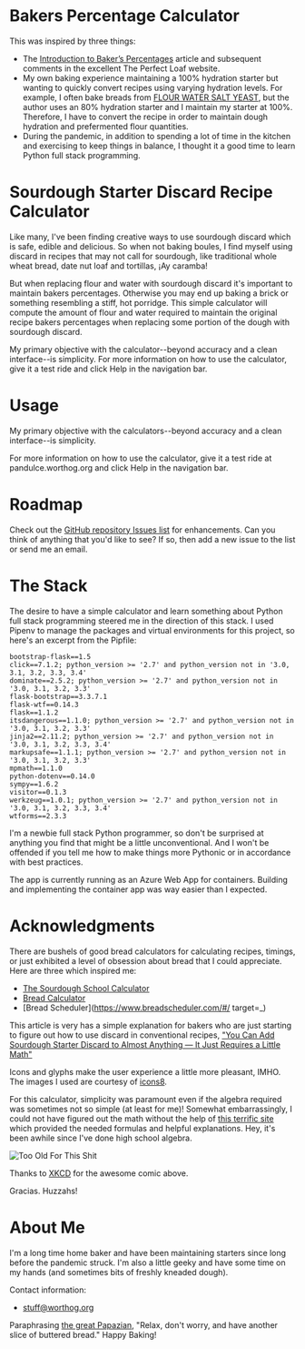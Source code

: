 # Bakers Percentage Calculator
This was inspired by three things:

* The [Introduction to Baker’s Percentages](https://www.theperfectloaf.com/reference/introduction-to-bakers-percentages/) article and subsequent comments in the excellent The Perfect Loaf website.
* My own baking experience maintaining a 100% hydration starter but wanting to quickly convert recipes using varying hydration levels. For example, I often bake breads from [FLOUR WATER SALT YEAST](https://kensartisan.com/flour-water-salt-yeast), but the author uses an 80% hydration starter and I maintain my starter at 100%. Therefore, I have to convert the recipe in order to maintain dough hydration and prefermented flour quantities.
* During the pandemic, in addition to spending a lot of time in the kitchen and exercising to keep things in balance, I thought it a good time to learn Python full stack programming.

# Sourdough Starter Discard Recipe Calculator

Like many, I've been finding creative ways to use sourdough discard which is safe, edible and delicious. So when not baking boules, I find myself using discard in recipes that may not call for sourdough, like traditional whole wheat bread, date nut loaf and tortillas, ¡Ay caramba!

But when replacing flour and water with sourdough discard it's important to maintain bakers percentages. Otherwise you may end up baking a brick or something resembling a stiff, hot porridge. This simple calculator will compute the amount of flour and water required to maintain the original recipe bakers percentages when replacing some portion of the dough with sourdough discard.

My primary objective with the calculator--beyond accuracy and a clean interface--is simplicity. For more information on how to use the calculator, give it a test ride and click Help in the navigation bar.

# Usage

My primary objective with the calculators--beyond accuracy and a clean interface--is simplicity. 

For more information on how to use the calculator, give it a test ride at pandulce.worthog.org and click Help in the navigation bar.

# Roadmap

Check out the [GitHub repository Issues list](https://github.com/worthogdotorg/pandulce/issues) for enhancements. Can you think of anything that you'd like to see? If so, then add a new issue to the list or send me an email.

# The Stack

The desire to have a simple calculator and learn something about Python full stack programming steered me in the direction of this stack. I used Pipenv to manage the packages and virtual environments for this project, so here's an excerpt from the Pipfile:

    bootstrap-flask==1.5
    click==7.1.2; python_version >= '2.7' and python_version not in '3.0, 3.1, 3.2, 3.3, 3.4'
    dominate==2.5.2; python_version >= '2.7' and python_version not in '3.0, 3.1, 3.2, 3.3'
    flask-bootstrap==3.3.7.1
    flask-wtf==0.14.3
    flask==1.1.2
    itsdangerous==1.1.0; python_version >= '2.7' and python_version not in '3.0, 3.1, 3.2, 3.3'
    jinja2==2.11.2; python_version >= '2.7' and python_version not in '3.0, 3.1, 3.2, 3.3, 3.4'
    markupsafe==1.1.1; python_version >= '2.7' and python_version not in '3.0, 3.1, 3.2, 3.3'
    mpmath==1.1.0
    python-dotenv==0.14.0
    sympy==1.6.2
    visitor==0.1.3
    werkzeug==1.0.1; python_version >= '2.7' and python_version not in '3.0, 3.1, 3.2, 3.3, 3.4'
    wtforms==2.3.3
    
I'm a newbie full stack Python programmer, so don't be surprised at anything you find that might be a little unconventional. And I won't be offended if you tell me how to make things more Pythonic or in accordance with best practices.

The app is currently running as an Azure Web App for containers. Building and implementing the container app was way easier than I expected.    

# Acknowledgments

There are bushels of good bread calculators for calculating recipes, timings, or just exhibited a level of obsession about bread that I could appreciate. Here are three which inspired me:

*   [The Sourdough School Calculator](https://www.sourdough.co.uk/sourdough-hydration-calculator/)
*   [Bread Calculator](http://brdclc.com/?flour=1000&water=75&salt=2&leaven=20)
*   [Bread Scheduler](https://www.breadscheduler.com/#/ target=_)

This article is very has a simple explanation for bakers who are just starting to figure out how to use discard in conventional recipes, ["You Can Add Sourdough Starter Discard to Almost Anything — It Just Requires a Little Math"](https://www.thekitchn.com/using-sourdough-starter-discard-23025996#comments-23025996)

Icons and glyphs make the user experience a little more pleasant, IMHO. The images I used are courtesy of [icons8](https://icons8.com/).

For this calculator, simplicity was paramount even if the algebra required was sometimes not so simple (at least for me)! Somewhat embarrassingly, I could not have figured out the math without the help of [this terrific site](https://munchietamer.com/bread-math-sourdough-starter-and-dough-hydration/) which provided the needed formulas and helpful explanations. Hey, it's been awhile since I've done high school algebra. 

![Too Old For This Shit](https://imgs.xkcd.com/comics/too_old_for_this_shit.png)

Thanks to [XKCD](https://xkcd.com) for the awesome comic above.

Gracias. Huzzahs!

# About Me

I'm a long time home baker and have been maintaining starters since long before the pandemic struck. I'm also a little geeky and have some time on my hands (and sometimes bits of freshly kneaded dough). 

Contact information:

*   [stuff@worthog.org](mailto:stuff@worthog.org)

Paraphrasing [the great Papazian](https://www.brewerspublications.com/blogs/author/charlie-papazian), "Relax, don't worry, and have another slice of buttered bread." Happy Baking!
